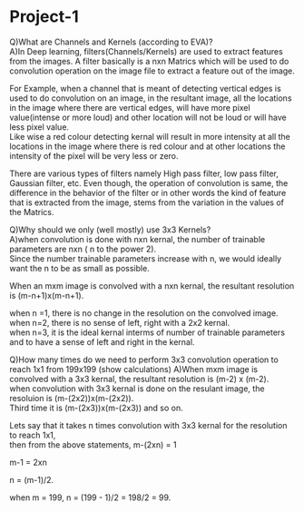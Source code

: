 # Project-1

Q)What are Channels and Kernels (according to EVA)?                                                                         
A)In Deep learning, filters(Channels/Kernels) are used to extract features from the images. 
A filter basically is a nxn Matrics which will be used to do convolution operation on the image file to extract a feature out of the image.

For Example, when a channel that is meant of detecting vertical edges is used to do convolution on an image, in the resultant image, 
all the locations in the image where there are vertical edges, will have more pixel value(intense or more loud) and other location will not be loud or will have less pixel value.                                                                                           
Like wise a red colour detecting kernal will result in more intensity at all the locations in the image where there is red colour and at other locations the intensity of the pixel will be very less or zero.                                                                 

There are various types of filters namely High pass filter, low pass filter, Gaussian filter, etc.
Even though, the operation of convolution is same, the difference in the behavior of the filter or in other words the kind of feature that is extracted from the image, stems from the variation in the values of the Matrics.                                                 


Q)Why should we only (well mostly) use 3x3 Kernels?                                                             
A)when convolution is done with nxn kernal, the number of trainable parameters are nxn ( n to the power 2).                 
Since the number trainable parameters increase with n, we would ideally want the n to be as small as possible.                 

When an mxm image is convolved with a nxn kernal, the resultant resolution is (m-n+1)x(m-n+1).                               

when n =1, there is no change in the resolution on the convolved image.                                                             
when n=2, there is no sense of left, right with a 2x2 kernal.                                                                  
when n=3, it is the ideal kernal interms of number of trainable parameters and to have a sense of left and right in the kernal.



Q)How many times do we need to perform 3x3 convolution operation to reach 1x1 from 199x199 (show calculations)
A)When mxm image is convolved with a 3x3 kernal, the resultant resolution is (m-2) x (m-2).                                
when convolution with 3x3 kernal is done on the resulant image, the resoluion is (m-(2x2))x(m-(2x2)).                        
Third time it is (m-(2x3))x(m-(2x3)) and so on.                                                                               

Lets say that it takes n times convolution with 3x3 kernal for the resolution to reach 1x1,                                      
then from the above statements,
m-(2xn) = 1

m-1 = 2xn

n = (m-1)/2.

when m = 199, 
n = (199 - 1)/2 = 198/2 = 99.
